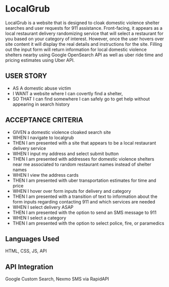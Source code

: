 # LocalGrub
LocalGrub is a website that is designed to cloak domestic violence shelter searches and user requests for 911 assistance.
Front-facing, it appears as a local restaurant delivery randomizing service that will select a restaurant for you based on your category of interest.
However, once the user hovers over site content it will display the real details and instructions for the site.
Filling out the input form will return information for local domestic violence shelters nearby using Google OpenSearch API as well as uber ride time and pricing estimates using Uber API.

## USER STORY
- AS A domestic abuse victim
- I WANT a website where I can covertly find a shelter,
- SO THAT I can find somewhere I can safely go to get help without appearing in search history

## ACCEPTANCE CRITERIA
- GIVEN a domestic violence cloaked search site
- WHEN I navigate to localgrub
- THEN I am presented with a site that appears to be a local restaurant delivery service
- WHEN I input my address and select submit button
- THEN I am presented with addresses for domestic violence shelters near me associated to random restaurant names instead of shelter names
- WHEN I view the address cards
- THEN I am presented with uber transportation estimates for time and price
- WHEN I hover over form inputs for delivery and category
- THEN I am presented with a transition of text to information about the form inputs regarding contacting 911 and which services are needed
- WHEN I select delivery ASAP
- THEN I am presented with the option to send an SMS message to 911
- WHEN I select a category
- THEN I am presented with the option to select police, fire, or paramedics

## Languages Used
HTML, CSS, JS, API

## API Integration
Google Custom Search, Nexmo SMS via RapidAPI

